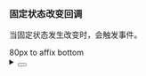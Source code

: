 ### 固定状态改变回调

当固定状态发生改变时，会触发事件。

<div class="cell-demo vp-raw">
  <yc-affix
    :offsetBottom="80"
    style="z-index:1001"
    @change="onChange">
    <yc-button type="primary">80px to affix bottom</yc-button>
  </yc-affix>
</div>

<details>
<summary>
 <button class="code-btn"  >
    <icon-code />
 </button>
</summary>

```vue
<template>
  <yc-affix
    :offsetBottom="80"
    @change="onChange">
    <yc-button type="primary">80px to affix bottom</yc-button>
  </yc-affix>
</template>
```

</details>
